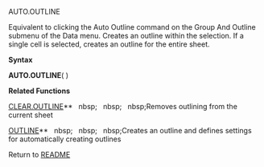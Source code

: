 AUTO.OUTLINE

Equivalent to clicking the Auto Outline command on the Group And Outline
submenu of the Data menu. Creates an outline within the selection. If a
single cell is selected, creates an outline for the entire sheet.

**Syntax**

**AUTO.OUTLINE**( )

**Related Functions**

[CLEAR.OUTLINE](CLEAR.OUTLINE.md)**&nbsp;&nbsp;&nbsp;nbsp;&nbsp;&nbsp;&nbsp;nbsp;&nbsp;&nbsp;&nbsp;nbsp;Removes outlining from the current sheet

[OUTLINE](OUTLINE.md)**&nbsp;&nbsp;&nbsp;nbsp;&nbsp;&nbsp;&nbsp;nbsp;&nbsp;&nbsp;&nbsp;nbsp;Creates an outline and defines settings for
automatically creating outlines



Return to [README](README.md)


